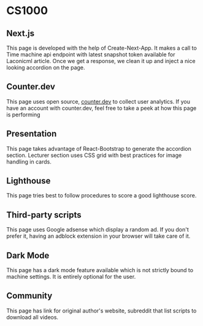# CS1000

## Next.js

This page is developed with the help of Create-Next-App. It makes a call to Time machine api endpoint with latest snapshot token available for Laconicml article. Once we get a response, we clean it up and inject a nice looking accordion on the page.

## Counter.dev

This page uses open source, [counter.dev](https://counter.dev/dashboard.html) to collect user analytics. If you have an account with counter.dev, feel free to take a peek at how this page is performing

## Presentation

This page takes advantage of React-Bootstrap to generate the accordion section. Lecturer section uses CSS grid with best practices for image handling in cards.

## Lighthouse

This page tries best to follow procedures to score a good lighthouse score.

## Third-party scripts

This page uses Google adsense which display a random ad. If you don't prefer it, having an adblock extension in your browser will take care of it.

## Dark Mode

This page has a dark mode feature available which is not strictly bound to machine settings. It is entirely optional for the user.

## Community

This page has link for original author's website, subreddit that list scripts to download all videos.
